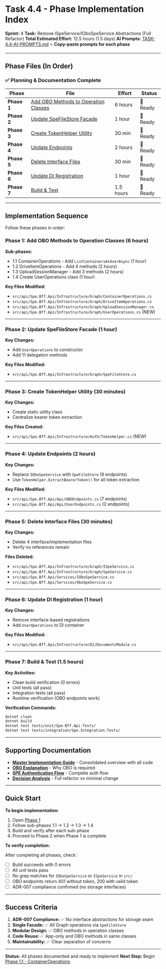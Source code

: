 # Task 4.4 - Phase Implementation Index

**Sprint:** 4
**Task:** Remove ISpeService/IOboSpeService Abstractions (Full Refactor)
**Total Estimated Effort:** 12.5 hours (1.5 days)
**AI Prompts:** [TASK-4.4-AI-PROMPTS.md](TASK-4.4-AI-PROMPTS.md) ⭐ **Copy-paste prompts for each phase**

---

## Phase Files (In Order)

### ✅ Planning & Documentation Complete

| Phase | File | Effort | Status |
|-------|------|--------|--------|
| **Phase 1** | [Add OBO Methods to Operation Classes](TASK-4.4-PHASE-1-ADD-OBO-METHODS.md) | 6 hours | 📝 Ready |
| **Phase 2** | [Update SpeFileStore Facade](TASK-4.4-PHASE-2-UPDATE-FACADE.md) | 1 hour | 📝 Ready |
| **Phase 3** | [Create TokenHelper Utility](TASK-4.4-PHASE-3-TOKEN-HELPER.md) | 30 min | 📝 Ready |
| **Phase 4** | [Update Endpoints](TASK-4.4-PHASE-4-UPDATE-ENDPOINTS.md) | 2 hours | 📝 Ready |
| **Phase 5** | [Delete Interface Files](TASK-4.4-PHASE-5-DELETE-FILES.md) | 30 min | 📝 Ready |
| **Phase 6** | [Update DI Registration](TASK-4.4-PHASE-6-UPDATE-DI.md) | 1 hour | 📝 Ready |
| **Phase 7** | [Build & Test](TASK-4.4-PHASE-7-BUILD-TEST.md) | 1.5 hours | 📝 Ready |

---

## Implementation Sequence

Follow these phases in order:

### Phase 1: Add OBO Methods to Operation Classes (6 hours)
**Sub-phases:**
- 1.1 ContainerOperations - Add `ListContainersAsUserAsync` (1 hour)
- 1.2 DriveItemOperations - Add 4 methods (2 hours)
- 1.3 UploadSessionManager - Add 3 methods (2 hours)
- 1.4 Create UserOperations class (1 hour)

**Key Files Modified:**
- `src/api/Spe.Bff.Api/Infrastructure/Graph/ContainerOperations.cs`
- `src/api/Spe.Bff.Api/Infrastructure/Graph/DriveItemOperations.cs`
- `src/api/Spe.Bff.Api/Infrastructure/Graph/UploadSessionManager.cs`
- `src/api/Spe.Bff.Api/Infrastructure/Graph/UserOperations.cs` (NEW)

---

### Phase 2: Update SpeFileStore Facade (1 hour)

**Key Changes:**
- Add `UserOperations` to constructor
- Add 11 delegation methods

**Key Files Modified:**
- `src/api/Spe.Bff.Api/Infrastructure/Graph/SpeFileStore.cs`

---

### Phase 3: Create TokenHelper Utility (30 minutes)

**Key Changes:**
- Create static utility class
- Centralize bearer token extraction

**Key Files Created:**
- `src/api/Spe.Bff.Api/Infrastructure/Auth/TokenHelper.cs` (NEW)

---

### Phase 4: Update Endpoints (2 hours)

**Key Changes:**
- Replace `IOboSpeService` with `SpeFileStore` (9 endpoints)
- Use `TokenHelper.ExtractBearerToken()` for all token extraction

**Key Files Modified:**
- `src/api/Spe.Bff.Api/Api/OBOEndpoints.cs` (7 endpoints)
- `src/api/Spe.Bff.Api/Api/UserEndpoints.cs` (2 endpoints)

---

### Phase 5: Delete Interface Files (30 minutes)

**Key Changes:**
- Delete 4 interface/implementation files
- Verify no references remain

**Files Deleted:**
- `src/api/Spe.Bff.Api/Infrastructure/Graph/ISpeService.cs`
- `src/api/Spe.Bff.Api/Infrastructure/Graph/SpeService.cs`
- `src/api/Spe.Bff.Api/Services/IOboSpeService.cs`
- `src/api/Spe.Bff.Api/Services/OboSpeService.cs`

---

### Phase 6: Update DI Registration (1 hour)

**Key Changes:**
- Remove interface-based registrations
- Add `UserOperations` to DI container

**Key Files Modified:**
- `src/api/Spe.Bff.Api/Infrastructure/DI/DocumentsModule.cs`

---

### Phase 7: Build & Test (1.5 hours)

**Key Activities:**
- Clean build verification (0 errors)
- Unit tests (all pass)
- Integration tests (all pass)
- Runtime verification (OBO endpoints work)

**Verification Commands:**
```bash
dotnet clean
dotnet build
dotnet test tests/unit/Spe.Bff.Api.Tests/
dotnet test tests/integration/Spe.Integration.Tests/
```

---

## Supporting Documentation

- **[Master Implementation Guide](TASK-4.4-FULL-REFACTOR-IMPLEMENTATION.md)** - Consolidated overview with all code
- **[OBO Explanation](TASK-4.4-OBO-EXPLANATION.md)** - Why OBO is required
- **[SPE Authentication Flow](SPE-USER-AUTHENTICATION-FLOW.md)** - Complete auth flow
- **[Decision Analysis](TASK-4.4-DECISION-ANALYSIS.md)** - Full refactor vs minimal change

---

## Quick Start

**To begin implementation:**

1. Open [Phase 1](TASK-4.4-PHASE-1-ADD-OBO-METHODS.md)
2. Follow sub-phases 1.1 → 1.2 → 1.3 → 1.4
3. Build and verify after each sub-phase
4. Proceed to Phase 2 when Phase 1 is complete

**To verify completion:**

After completing all phases, check:
- [ ] Build succeeds with 0 errors
- [ ] All unit tests pass
- [ ] No grep matches for `IOboSpeService` or `ISpeService` in `src/`
- [ ] OBO endpoints return 401 without token, 200 with valid token
- [ ] ADR-007 compliance confirmed (no storage interfaces)

---

## Success Criteria

1. **ADR-007 Compliance:** ✅ No interface abstractions for storage seam
2. **Single Facade:** ✅ All Graph operations via `SpeFileStore`
3. **Modular Design:** ✅ OBO methods in operation classes
4. **Code Reuse:** ✅ App-only and OBO methods in same classes
5. **Maintainability:** ✅ Clear separation of concerns

---

**Status:** All phases documented and ready to implement
**Next Step:** Begin [Phase 1.1 - ContainerOperations](TASK-4.4-PHASE-1-ADD-OBO-METHODS.md#phase-11-containeroperations)
